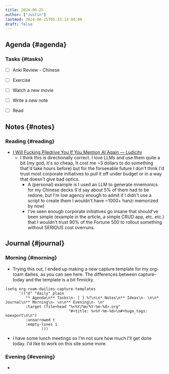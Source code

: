 ```yaml
---
title: 2024-06-25
author: ["Justin"]
lastmod: 2024-06-25T05:33:14-04:00
draft: false
---
```


## Agenda {#agenda}


### Tasks {#tasks}

-   [ ] Anki Review - Chinese
-   [ ] Exercise
-   [ ] Watch a new movie
-   [ ] Write a new note
-   [ ] Read


## Notes {#notes}


### Reading {#reading}

-   [I Will Fucking Piledrive You If You Mention AI Again — Ludicity](https://ludic.mataroa.blog/blog/i-will-fucking-piledrive-you-if-you-mention-ai-again/)
    -   I think this is directionally correct. I love LLMs and use them quite a bit
        (my god, it's so cheap, It cost me ~3 dollars to do something
        that'd take hours before) but for the forseeable future I don't think I'd
        trust most corporate initiatives to pull it off under budget or in a way
        that doesn't give bad optics.
        -   A (personal) example is I used an LLM to generate mnemonics for my Chinese decks
            (I'd say about 5% of them had to be redone, but I'm low agency enough to
            admit if I didn't use a script to create them I wouldn't have ~1000+ hanzi
            memorized by now)
        -   I've seen enough corporate initiatives go insane that should've
            been simple (example in the article, a simple CRUD app,
            etc. etc.) that I wouldn't trust 90% of the Fortune 500 to rollout
            something without SERIOUS cost overruns.


## Journal {#journal}


### Morning {#morning}

-   Trying this out, I ended up making a new capture template for my org-roam
    dailies, as you can see here. The differences between capture-today and the
    template is a bit finnicky.

<!--listend-->

```elisp
(setq org-roam-dailies-capture-templates
      '(("d" "daily" plain
         "* Agenda\n** Tasks\n- [ ] %?\n\n* Notes\n** Ideas\n- \n\n* Journal\n** Morning\n- \n\n** Evening\n- \n"
         :target (file+head "%<%Y/%m/%Y-%m-%d>.org"
                            "#+title: %<%Y-%m-%d>\n#+hugo_tags: noexport\n\n")
         :unnarrowed t
         :empty-lines 1
                )))
```

-   I have some lunch meetings so I'm not sure how much I'll get done today. I'd
    like to work on this site some more.


### Evening {#evening}

-

